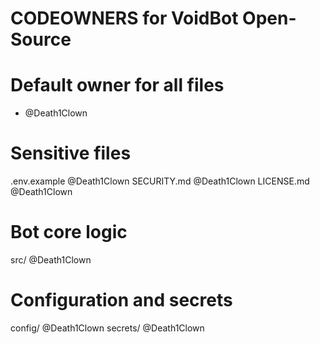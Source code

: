 # CODEOWNERS for VoidBot Open-Source

# Default owner for all files
* @Death1Clown

# Sensitive files
.env.example @Death1Clown
SECURITY.md @Death1Clown
LICENSE.md @Death1Clown

# Bot core logic
src/ @Death1Clown

# Configuration and secrets
config/ @Death1Clown
secrets/ @Death1Clown
